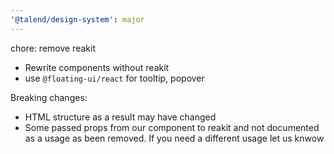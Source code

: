 ```yaml
---
'@talend/design-system': major
---
```


chore: remove reakit

* Rewrite components without reakit
* use `@floating-ui/react` for tooltip, popover

Breaking changes:
* HTML structure as a result may have changed
* Some passed props from our component to reakit and not documented as a usage as been removed. If you need a different usage let us knwow
